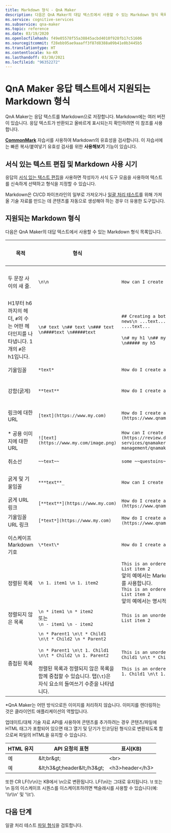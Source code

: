 ```yaml
---
title: Markdown 형식 - QnA Maker
description: 다음은 QnA Maker의 대답 텍스트에서 사용할 수 있는 Markdown 형식 목록입니다.
ms.service: cognitive-services
ms.subservice: qna-maker
ms.topic: reference
ms.date: 03/19/2020
ms.openlocfilehash: f49e05578f55a38845acbd4010f928fb17c51606
ms.sourcegitcommit: f28ebb95ae9aaaff3f87d8388a09b41e0b3445b5
ms.translationtype: HT
ms.contentlocale: ko-KR
ms.lasthandoff: 03/30/2021
ms.locfileid: "96352272"
---
```

# <a name="markdown-format-supported-in-qna-maker-answer-text"></a>QnA Maker 응답 텍스트에서 지원되는 Markdown 형식

QnA Maker는 응답 텍스트를 Markdown으로 저장합니다. Markdown에는 여러 버전이 있습니다. 응답 텍스트가 반환되고 올바르게 표시되는지 확인하려면 이 참조를 사용합니다.

**[CommonMark](https://commonmark.org/help/tutorial/index.html)** 자습서를 사용하여 Markdown의 유효성을 검사합니다. 이 자습서에는 빠른 복사/붙여넣기 유효성 검사를 위한 **사용해보기** 기능이 있습니다.

## <a name="when-to-use-rich-text-editing-versus-markdown"></a>서식 있는 텍스트 편집 및 Markdown 사용 시기

응답의 [서식 있는 텍스트 편집](How-To/edit-knowledge-base.md#add-an-editorial-qna-set)을 사용하면 작성자가 서식 도구 모음을 사용하여 텍스트를 신속하게 선택하고 형식을 지정할 수 있습니다.

Markdown은 CI/CD 파이프라인의 일부로 가져오거나 [일괄 처리 테스트](./index.yml)를 위해 가져올 기술 자료를 만드는 데 콘텐츠를 자동으로 생성해야 하는 경우 더 유용한 도구입니다.

## <a name="supported-markdown-format"></a>지원되는 Markdown 형식

다음은 QnA Maker의 대답 텍스트에서 사용할 수 있는 Markdown 형식 목록입니다.

|목적|형식|예제 Markdown|렌더링<br>채팅 봇에 표시된 대로|
|--|--|--|--|
두 문장 사이의 새 줄.|`\n\n`|`How can I create a bot with \n\n QnA Maker?`|![두 문장 사이의 새 줄의 형식 지정](./media/qnamaker-concepts-datasources/format-newline.png)|
|H1부터 h6까지의 헤더, `#`의 수는 어떤 헤더인지를 나타냅니다. 1개의 `#`은 h1입니다.|`\n# text \n## text \n### text \n####text \n#####text` |`## Creating a bot \n ...text.... \n### Important news\n ...text... \n### Related Information\n ....text...`<br><br>`\n# my h1 \n## my h2\n### my h3 \n#### my h4 \n##### my h5`|![Markdown 헤더의 서식](./media/qnamaker-concepts-datasources/format-headers.png)<br>![Markdown 헤더 H1부터 H5까지의 서식](./media/qnamaker-concepts-datasources/format-h1-h5.png)|
|기울임꼴 |`*text*`|`How do I create a bot with *QnA Maker*?`|![기울임꼴 서식](./media/qnamaker-concepts-datasources/format-italics.png)|
|강함(굵게)|`**text**`|`How do I create a bot with **QnA Maker**?`|![강조를 위한 굵은 글꼴 서식](./media/qnamaker-concepts-datasources/format-strong.png)|
|링크에 대한 URL|`[text](https://www.my.com)`|`How do I create a bot with [QnA Maker](https://www.qnamaker.ai)?`|![URL 형식(하이퍼링크)](./media/qnamaker-concepts-datasources/format-url.png)|
|\* 공용 이미지에 대한 URL|`![text](https://www.my.com/image.png)`|`How can I create a bot with ![QnAMaker](https://review.docs.microsoft.com/azure/cognitive-services/qnamaker/media/qnamaker-how-to-key-management/qnamaker-resource-list.png)`|![공용 이미지 URL 형식 ](./media/qnamaker-concepts-datasources/format-image-url.png)|
|취소선|`~~text~~`|`some ~~questoins~~ questions need to be asked`|![취소선 서식](./media/qnamaker-concepts-datasources/format-strikethrough.png)|
|굵게 및 기울임꼴|`***text**_`|`How can I create a _*_QnA Maker_** bot?`|![굵게 및 기울임꼴 서식](./media/qnamaker-concepts-datasources/format-bold-italics.png)|
|굵게 URL 링크|`[**text**](https://www.my.com)`|`How do I create a bot with [**QnA Maker**](https://www.qnamaker.ai)?`|![굵게 URL 서식](./media/qnamaker-concepts-datasources/format-bold-url.png)|
|기울임꼴 URL 링크|`[*text*](https://www.my.com)`|`How do I create a bot with [*QnA Maker*](https://www.qnamaker.ai)?`|![기울임꼴 URL 서식](./media/qnamaker-concepts-datasources/format-url-italics.png)|
|이스케이프 Markdown 기호|`\*text\*`|`How do I create a bot with \*QnA Maker\*?`|![이스케이프 Markdown 기호 서식](./media/qnamaker-concepts-datasources/format-escape-markdown-symbols.png)|
|정렬된 목록|`\n 1. item1 \n 1. item2`|`This is an ordered list: \n 1. List item 1 \n 1. List item 2`<br>앞의 예에서는 Markdown에 기본 제공되는 자동 번호 매기기를 사용합니다.<br>`This is an ordered list: \n 1. List item 1 \n 2. List item 2`<br>앞의 예에서는 명시적 번호 매기기를 사용합니다.|![정렬된 목록 서식](./media/qnamaker-concepts-datasources/format-ordered-list.png)|
|정렬되지 않은 목록|`\n * item1 \n * item2`<br>또는<br>`\n - item1 \n - item2`|`This is an unordered list: \n * List item 1 \n * List item 2`|![정렬되지 않은 목록 서식](./media/qnamaker-concepts-datasources/format-unordered-list.png)|
|중첩된 목록|`\n * Parent1 \n\t * Child1 \n\t * Child2 \n * Parent2`<br><br>`\n * Parent1 \n\t 1. Child1 \n\t * Child2 \n 1. Parent2`<br><br>정렬된 목록과 정렬되지 않은 목록을 함께 중첩할 수 있습니다. 탭(`\t`)은 자식 요소의 들여쓰기 수준을 나타냅니다.|`This is an unordered list: \n * List item 1 \n\t * Child1 \n\t * Child2 \n * List item 2`<br><br>`This is an ordered nested list: \n 1. Parent1 \n\t 1. Child1 \n\t 1. Child2 \n 1. Parent2`|![중첩된 정렬되지 않은 목록 서식](./media/qnamaker-concepts-datasources/format-nested-unordered-list.png)<br>![중첩된 정렬된 목록 서식](./media/qnamaker-concepts-datasources/format-nested-ordered-list.png)|

*QnA Maker는 어떤 방식으로든 이미지를 처리하지 않습니다. 이미지를 렌더링하는 것은 클라이언트 애플리케이션의 역할입니다.

업데이트/대체 기술 자료 API를 사용하여 콘텐츠를 추가하려는 경우 콘텐츠/파일에 HTML 태그가 포함되어 있으면 태그 열기 및 닫기가 인코딩된 형식으로 변환되도록 함으로써 파일의 HTML을 유지할 수 있습니다.

| HTML 유지  | API 요청의 표현  | 표시(KB) |
|-----------|---------|-------------------------|
| 예 | \&lt;br\&gt; | &lt;br&gt; |
| 예 | \&lt;h3\&gt;header\&lt;/h3\&gt; | &lt;h3&gt;header&lt;/h3&gt; |

또한 CR LF(\r\n)는 KB에서 \n으로 변환됩니다. LF(\n)는 그대로 유지됩니다. \t 또는 \n 등의 이스케이프 시퀀스를 이스케이프하려면 백슬래시를 사용할 수 있습니다(예: '\\\\r\\\\n' 및 '\\\\t').

## <a name="next-steps"></a>다음 단계

일괄 처리 테스트 [파일 형식](reference-tsv-format-batch-testing.md)을 검토합니다.